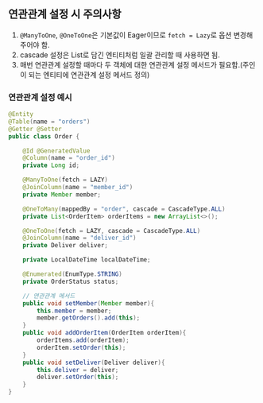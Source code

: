 ## 연관관계 설정 시 주의사항

1. `@ManyToOne`, `@OneToOne`은 기본값이 Eager이므로 `fetch = Lazy`로 옵션 변경해주어야 함.
2. cascade 설정은 List로 담긴 엔티티처럼 일괄 관리할 때 사용하면 됨.
3. 매번 연관관계 설정할 때마다 두 객체에 대한 연관관계 설정 메서드가 필요함.(주인이 되는 엔티티에 연관관계 설정 메서드 정의)

### 연관관계 설정 예시

```java
@Entity
@Table(name = "orders")
@Getter @Setter
public class Order {

    @Id @GeneratedValue
    @Column(name = "order_id")
    private Long id;

    @ManyToOne(fetch = LAZY)
    @JoinColumn(name = "member_id")
    private Member member;

    @OneToMany(mappedBy = "order", cascade = CascadeType.ALL)
    private List<OrderItem> orderItems = new ArrayList<>();

    @OneToOne(fetch = LAZY, cascade = CascadeType.ALL)
    @JoinColumn(name = "deliver_id")
    private Deliver deliver;

    private LocalDateTime localDateTime;

    @Enumerated(EnumType.STRING)
    private OrderStatus status;

    // 연관관계 메서드
    public void setMember(Member member){
        this.member = member;
        member.getOrders().add(this);
    }
    public void addOrderItem(OrderItem orderItem){
        orderItems.add(orderItem);
        orderItem.setOrder(this);
    }
    public void setDeliver(Deliver deliver){
        this.deliver = deliver;
        deliver.setOrder(this);
    }
}
```